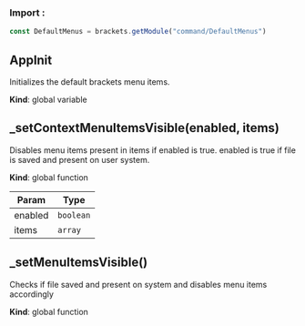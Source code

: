 ### Import :
```js
const DefaultMenus = brackets.getModule("command/DefaultMenus")
```

<a name="AppInit"></a>

## AppInit
Initializes the default brackets menu items.

**Kind**: global variable  
<a name="_setContextMenuItemsVisible"></a>

## \_setContextMenuItemsVisible(enabled, items)
Disables menu items present in items if enabled is true.enabled is true if file is saved and present on user system.

**Kind**: global function  

| Param | Type |
| --- | --- |
| enabled | <code>boolean</code> | 
| items | <code>array</code> | 

<a name="_setMenuItemsVisible"></a>

## \_setMenuItemsVisible()
Checks if file saved and present on system anddisables menu items accordingly

**Kind**: global function  

